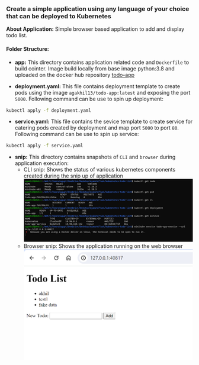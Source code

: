 ### Create a simple application using any language of your choice that can be deployed to Kubernetes

**About Application:** Simple browser based application to add and display todo list.

#### Folder Structure:
- **app:** This directory contains application related code and `Dockerfile` to build cointer. Image build locally from base image python:3.8 and uploaded on the docker hub repository [todo-app](https://hub.docker.com/r/agakhil13/todo-app/tags)

- **deployment.yaml:** This file contains deployment template to create pods using the image `agakhil13/todo-app:latest` and exposing the port `5000`. Following command can be use to spin up deployment:
```bash
kubectl apply -f deployment.yaml
```

- **service.yaml:** This file contains the sevice template to create service for catering pods created by deployment and map port `5000` to port `80`. Following command can be use to spin up service:
```bash
kubectl apply -f service.yaml
```

- **snip:** This directory contains snapshots of `CLI` and `browser` during application execution:
  - CLI snip: Shows the status of various kubernetes components created during the snip up of application
   ![cli image](./snip/cli.png)
  - Browser snip: Shows the application running on the web browser
    ![browser image](./snip/browser.png) 